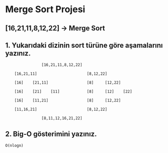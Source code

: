 # Merge Sort Projesi

## [16,21,11,8,12,22] -> Merge Sort
## 1. Yukarıdaki dizinin sort türüne göre aşamalarını yazınız.

```
                [16,21,11,8,12,22] 

    [16,21,11]                      [8,12,22]

    [16]    [21,11]                 [8]     [12,22]

    [16]    [21]    [11]            [8]     [12]    [22]

    [16]    [11,21]                 [8]     [12,22]

    [11,16,21]                      [8,12,22]

                [8,11,12,16,21,22]
```

## 2. Big-O gösterimini yazınız.

```
O(nlogn)
```
